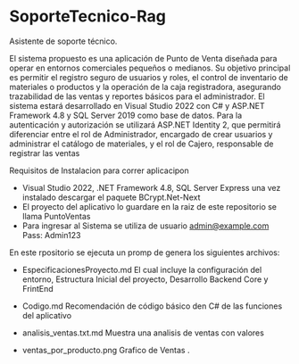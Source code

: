 # SoporteTecnico-Rag
Asistente de soporte técnico.

El sistema propuesto es una aplicación de Punto de Venta diseñada para operar en entornos comerciales pequeños o medianos. Su objetivo principal es permitir el registro seguro de usuarios y roles, el control de inventario de materiales o productos y la operación de la caja registradora, asegurando trazabilidad de las ventas y reportes básicos para el administrador.
El sistema estará desarrollado en Visual Studio 2022 con C# y ASP.NET Framework 4.8 y SQL Server 2019 como base de datos. Para la autenticación y autorización se utilizará ASP.NET Identity 2, que permitirá diferenciar entre el rol de Administrador, encargado de crear usuarios y administrar el catálogo de materiales, y el rol de Cajero, responsable de registrar las ventas


Requisitos de Instalacion para correr aplicacipon
-  Visual Studio 2022, .NET Framework 4.8, SQL Server Express una vez instalado descargar el paquete BCrypt.Net-Next
-  El proyecto del aplicativo lo guardare en la raiz de este repositorio se llama PuntoVentas
-  Para ingresar al Sistema se utiliza de usuario admin@example.com Pass: Admin123


En este rpositorio se ejecuta un promp de genera los siguientes archivos:
- EspecificacionesProyecto.md
    El cual incluye la configuración del entorno, Estructura Inicial del proyecto, Desarrollo Backend Core y FrintEnd
- Codigo.md
    Recomendación de código básico den C# de las funciones del aplicativo

- analisis_ventas.txt.md
    Muestra una analisis de ventas con valores
  
- ventas_por_producto.png
    Grafico de Ventas
.
